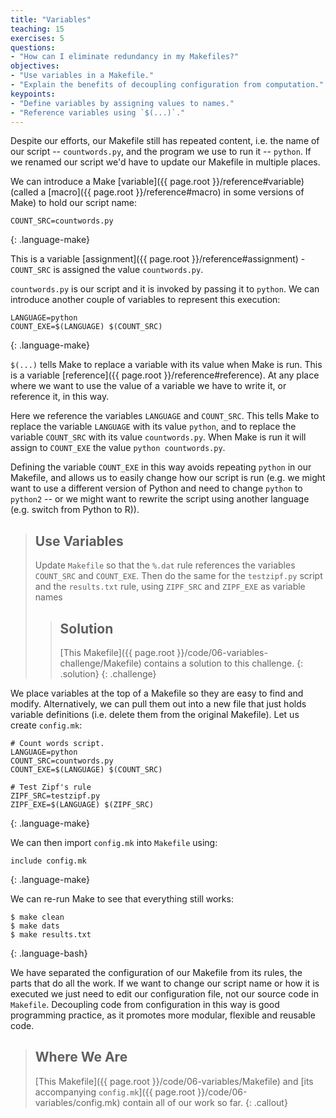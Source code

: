 ```yaml
---
title: "Variables"
teaching: 15
exercises: 5
questions:
- "How can I eliminate redundancy in my Makefiles?"
objectives:
- "Use variables in a Makefile."
- "Explain the benefits of decoupling configuration from computation."
keypoints:
- "Define variables by assigning values to names."
- "Reference variables using `$(...)`."
---
```


Despite our efforts, our Makefile still has repeated content, i.e.
the name of our script -- `countwords.py`, and the program we use to run it --
`python`. If we renamed our script we'd have to update our Makefile in multiple
places.

We can introduce a Make [variable]({{ page.root }}/reference#variable) (called a
[macro]({{ page.root }}/reference#macro) in some versions of Make) to hold our
script name:

~~~
COUNT_SRC=countwords.py
~~~
{: .language-make}

This is a variable [assignment]({{ page.root }}/reference#assignment) -
`COUNT_SRC` is assigned the value `countwords.py`.

`countwords.py` is our script and it is invoked by passing it to
`python`. We can introduce another couple of variables to represent this
execution:

~~~
LANGUAGE=python
COUNT_EXE=$(LANGUAGE) $(COUNT_SRC)
~~~
{: .language-make}

`$(...)` tells Make to replace a variable with its value when Make
is run. This is a variable [reference]({{ page.root }}/reference#reference). At
any place where we want to use the value of a variable we have to
write it, or reference it, in this way.

Here we reference the variables `LANGUAGE` and `COUNT_SRC`. This tells Make to
replace the variable `LANGUAGE` with its value `python`,
and to replace the variable `COUNT_SRC` with its value `countwords.py`. When
Make is run it will assign to `COUNT_EXE` the value `python
countwords.py`.

Defining the variable `COUNT_EXE` in this way avoids repeating `python` in our 
Makefile, and allows us to easily
change how our script is run (e.g. we might want to use a different
version of Python and need to change `python` to `python2` -- or we might want
to rewrite the script using another language (e.g. switch from Python to R)).

> ## Use Variables
>
> Update `Makefile` so that the `%.dat` rule
> references the variables `COUNT_SRC` and `COUNT_EXE`.
> Then do the same for the `testzipf.py` script
> and the `results.txt` rule,
> using `ZIPF_SRC` and `ZIPF_EXE` as variable names
>
> > ## Solution
> > [This Makefile]({{ page.root }}/code/06-variables-challenge/Makefile)
> > contains a solution to this challenge.
> {: .solution}
{: .challenge}

We place variables at the top of a Makefile so they are easy to
find and modify. Alternatively, we can pull them out into a new
file that just holds variable definitions (i.e. delete them from
the original Makefile). Let us create `config.mk`:

~~~
# Count words script.
LANGUAGE=python
COUNT_SRC=countwords.py
COUNT_EXE=$(LANGUAGE) $(COUNT_SRC)

# Test Zipf's rule
ZIPF_SRC=testzipf.py
ZIPF_EXE=$(LANGUAGE) $(ZIPF_SRC)
~~~
{: .language-make}

We can then import `config.mk` into `Makefile` using:

~~~
include config.mk
~~~
{: .language-make}

We can re-run Make to see that everything still works:

~~~
$ make clean
$ make dats
$ make results.txt
~~~
{: .language-bash}

We have separated the configuration of our Makefile from its rules,
the parts that do all the work. If we want to change our script name
or how it is executed we just need to edit our configuration file, not
our source code in `Makefile`. Decoupling code from configuration in
this way is good programming practice, as it promotes more modular,
flexible and reusable code.

> ## Where We Are
>
> [This Makefile]({{ page.root }}/code/06-variables/Makefile)
> and [its accompanying `config.mk`]({{ page.root }}/code/06-variables/config.mk)
> contain all of our work so far.
{: .callout}
